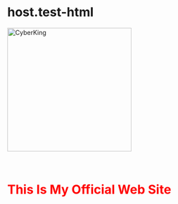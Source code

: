 # host.test-html

<p align="left">
  <a href="https://github.com/CyberMaliya/CyberKing"><img width="282" src="https://denvercoder1-github-readme-stats.vercel.app/api/pin/?username=CyberMaliya&repo=CyberKing&theme=highcontrast&bg_color=1F222E&title_color=CEFF00&icon_color=F8D866&hide_border=false&show_icons=true" alt="CyberKing"></a>
<p align="left"><br>


<h1><font color="red">This Is My Official Web Site</font></h>
